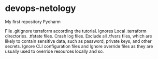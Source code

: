 # devops-netology
My first repository Pycharm

File .gitignore terraform according the tutorial. Ignores Local .terraform directories. .tfstate files. Crash log files.
Exclude all .tfvars files, which are likely to contain sensitive data, such as password, private keys, and other secrets.
Ignore CLI configuration files and Ignore override files as they are usually used to override resources locally and so.
